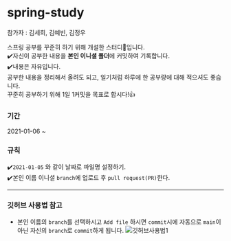 # spring-study

참가자 : 김세희, 김예빈, 김정우 

스프링 공부를 꾸준히 하기 위해 개설한 스터디💯입니다.  
✔️자신이 공부한 내용을 **본인 이니셜 폴더**에 커밋하여 기록합니다.  
✔️내용은 자유입니다.   
  공부한 내용을 정리해서 올려도 되고, 일기처럼 하루에 한 공부량에 대해 적으셔도 좋습니다.   
  꾸준히 공부하기 위해 1일 1커밋을 목표로 합시다!👍

### 기간
2021-01-06 ~   
  
    
      
### 규칙
✔️`2021-01-05` 와 같이 날짜로 파일명 설정하기.  
✔️본인 이름 이니셜 `branch`에 업로드 후 `pull request(PR)`한다.

----

### 깃허브 사용법 참고

- 본인 이름의 `branch`를 선택하시고 `Add file` 하시면 `commit`시에 자동으로 `main`이 아닌 자신의 `branch`로 `commit`하게 됩니다.
![깃허브사용법1](https://user-images.githubusercontent.com/64109506/103794181-c3294180-5087-11eb-9b4f-195e19af85a9.png)
